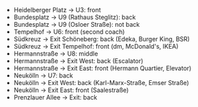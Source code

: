 * Heidelberger Platz → U3: front
* Bundesplatz → U9 (Rathaus Steglitz): back
* Bundesplatz → U9 (Osloer Straße): not back
* Tempelhof → U6: front (second coach)
* Südkreuz → Exit Schöneberg: back (Edeka, Burger King, BSR)
* Südkreuz → Exit Tempelhof: front (dm, McDonald's, IKEA)
* Hermannstraße → U8: middle
* Hermannstraße → Exit West: back (Escalator)
* Hermannstraße → Exit East: front (Hermann Quartier, Elevator)
* Neukölln → U7: back
* Neukölln → Exit West: back (Karl-Marx-Straße, Emser Straße)
* Neukölln → Exit East: front (Saalestraße)
* Prenzlauer Allee → Exit: back
